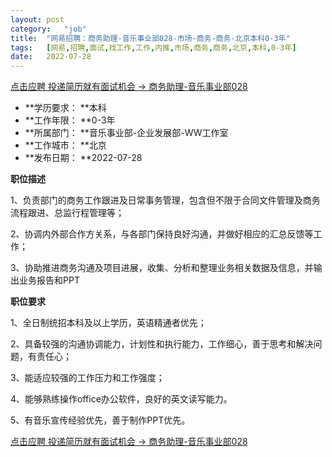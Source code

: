 ```yaml
---
layout:	post
category:	"job"
title:	"网易招聘：商务助理-音乐事业部028-市场-商务-商务-北京本科0-3年"
tags:	[网易,招聘,面试,找工作,工作,内推,市场,商务,商务,北京,本科,0-3年]
date:	2022-07-28
---
```


[点击应聘 投递简历就有面试机会 ->  商务助理-音乐事业部028](http://mobile.bole.netease.com/bole/boleDetail?id=38697&employeeId=346f03c3cda5f04c&key=all)



- **学历要求： **本科
- **工作年限： **0-3年
- **所属部门： **音乐事业部-企业发展部-WW工作室
- **工作城市： **北京
- **发布日期： **2022-07-28



**职位描述**

1、负责部门的商务工作跟进及日常事务管理，包含但不限于合同文件管理及商务流程跟进、总监行程管理等；

2、协调内外部合作方关系，与各部门保持良好沟通，并做好相应的汇总反馈等工作；

3、协助推进商务沟通及项目进展，收集、分析和整理业务相关数据及信息，并输出业务报告和PPT



**职位要求**

1、全日制统招本科及以上学历，英语精通者优先；

2、具备较强的沟通协调能力，计划性和执行能力，工作细心，善于思考和解决问题，有责任心；

3、能适应较强的工作压力和工作强度；

4、能够熟练操作office办公软件，良好的英文读写能力。

5、有音乐宣传经验优先，善于制作PPT优先。



[点击应聘 投递简历就有面试机会 ->  商务助理-音乐事业部028](http://mobile.bole.netease.com/bole/boleDetail?id=38697&employeeId=346f03c3cda5f04c&key=all)